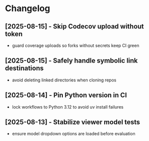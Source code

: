 # Changelog

## [2025-08-15] - Skip Codecov upload without token
- guard coverage uploads so forks without secrets keep CI green

## [2025-08-15] - Safely handle symbolic link destinations
- avoid deleting linked directories when cloning repos

## [2025-08-14] - Pin Python version in CI
- lock workflows to Python 3.12 to avoid uv install failures

## [2025-08-13] - Stabilize viewer model tests
- ensure model dropdown options are loaded before evaluation
